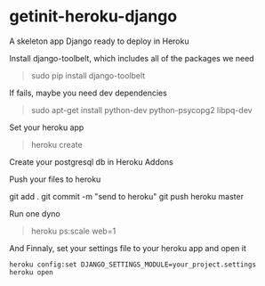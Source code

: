 getinit-heroku-django
=====================

A skeleton app Django ready to deploy in Heroku 

Install django-toolbelt, which includes all of the packages we need

>sudo pip install django-toolbelt

If fails, maybe you need dev dependencies

>sudo apt-get install python-dev python-psycopg2 libpq-dev

Set your heroku app

>heroku create

Create your postgresql db in Heroku Addons

Push your files to heroku

   git add .
   git commit -m "send to heroku"
   git push heroku master

Run one dyno
>heroku ps:scale web=1

And Finnaly, set your settings file to your heroku app and open it

    heroku config:set DJANGO_SETTINGS_MODULE=your_project.settings
    heroku open